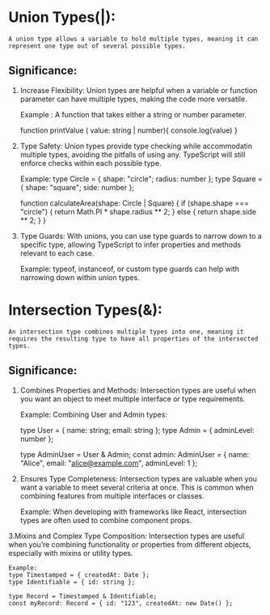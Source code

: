
# Union Types(|): 
    A union type allows a variable to hold multiple types, meaning it can represent one type out of several possible types.

## Significance:
1. Increase Flexibility: Union types are helpful when a variable or function parameter can have multiple types, making the code more versatile.

    Example : A function that takes either a string or number parameter.

    function printValue ( value: string | number){
        console.log(value)
    }

2. Type Safety: Union types provide type checking while accommodatin multiple types, avoiding the pitfalls of using any. TypeScript will still enforce checks within each possible type.

    Example: 
    type Circle = { shape: "circle"; radius: number };
    type Square = { shape: "square"; side: number };

    function calculateArea(shape: Circle | Square) {
        if (shape.shape === "circle") {
            return Math.PI * shape.radius ** 2;
        } else {
            return shape.side ** 2;
        }
    }

3. Type Guards: With unions, you can use type guards to narrow down to a specific type, allowing TypeScript to infer properties and methods relevant to each case.

    Example: typeof, instanceof, or custom type guards can help with narrowing down within union types.



# Intersection Types(&):
    An intersection type combines multiple types into one, meaning it requires the resulting type to have all properties of the intersected types.


## Significance:

1.  Combines Properties and Methods: Intersection types are useful when you want an object to meet multiple interface or type requirements.

    Example: Combining User and Admin types:

    type User = { name: string; email: string };
    type Admin = { adminLevel: number };

    type AdminUser = User & Admin;
    const admin: AdminUser = { name: "Alice", email: "alice@example.com", adminLevel: 1 };


2. Ensures Type Completeness: Intersection types are valuable when you want a variable to meet several criteria at once. This is common when combining features from multiple interfaces or classes.

    Example:
    When developing with frameworks like React, intersection types are often used to combine component props.


3.Mixins and Complex Type Composition: Intersection types are useful when you’re combining functionality or properties from different objects, especially with mixins or utility types.

    Example:
    type Timestamped = { createdAt: Date };
    type Identifiable = { id: string };

    type Record = Timestamped & Identifiable;
    const myRecord: Record = { id: "123", createdAt: new Date() };
